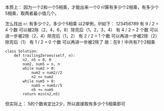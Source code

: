 本质上：
因为一个2和一个5相乘，才能出来一个0
n!算有多少个2相乘，有多少个5相乘，取两者最小值几个。

怎么找出 `n!` 有多少个2，多少个5相乘
以2举例，9!如下：
1*2*3*4*5*6*7*8*9
有 9 / 2 = 4 个数 可以被2除（2，4，6，8）除完后（1，2，3，4）
有 4 / 2 = 2 个数 可以进一步被2除（2，4）除完后（1，2）
有 2 / 2 = 1 个数 可以再进一步被2除（2）除完后（1）
有 1 / 2 = 0 个数 可以再进一步被2除了
故：在9！中共有7个2相乘

```
class Solution:
    def trailingZeroes(self, n):
        n2, n5 = 0, 0
        num2, num5 = n, n
        while num2 > 0:
            num2 = num2//2
            n2 += num2
        while num5 > 0:
            num5 = num5//5
            n5 += num5
        return min(n2,n5)
```
但实际上：
5的个数肯定比2少，所以直接取有多少个5相乘即可
